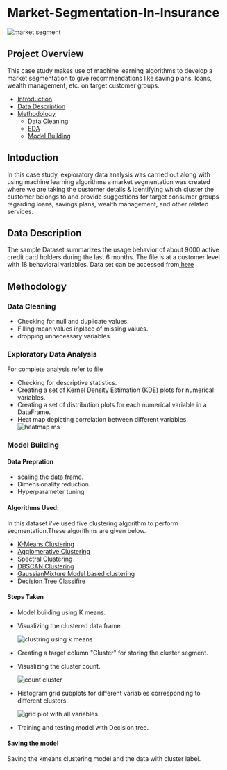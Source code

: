 # Market-Segmentation-In-Insurance
![market segment](https://github.com/deepanshak/Market-Segmentation-In-Insurance/assets/139687677/bbbe1503-e243-4e59-8c7f-dcb5ce745146)


## Project Overview
This case  study makes use of machine learning algorithms to develop a market segmentation to give recommendations like saving plans, loans, wealth management, etc. on target customer groups. 

- [Introduction](#Intoduction)
- [Data Description](#Data-Description)
- [Methodology](#Methodology)
    - [Data Cleaning](#Data-Cleaning)
    - [EDA](#Exploratory-Data-Analysis)
    - [Model Building](#Model-Building )
 


## Intoduction
In this case study, exploratory data analysis was carried out along with using machine learning algorithms a market segmentation was created where we are taking the customer details & identifying which cluster the customer belongs to and provide suggestions for target consumer groups regarding loans, savings plans, wealth management, and other related services. 

## Data Description
The sample Dataset summarizes the usage behavior of about 9000 active credit card holders during the last 6 months. The file is at a customer level with 18 behavioral variables.
Data  set can be accessed from[ here](https://github.com/deepanshak/Market-Segmentation-In-Insurance/blob/main/Customer%20Data.csv)
## Methodology
### Data Cleaning
- Checking for null and duplicate values.
- Filling mean values inplace of missing values.
- dropping unnecessary variables.
### Exploratory Data Analysis 
For complete analysis refer to [file](https://github.com/deepanshak/Market-Segmentation-In-Insurance/blob/main/Market_Segmentation_Customer.ipynb)
-  Checking for descriptive statistics.
-  Creating a set of Kernel Density Estimation (KDE) plots for numerical variables.
-  Creating a set of distribution plots for each numerical variable in a DataFrame. 
- Heat map depicting correlation between different variables.
![heatmap ms](https://github.com/deepanshak/Market-Segmentation-In-Insurance/assets/139687677/f13fdb39-3339-4d71-802b-aa98909cda59)

  
### Model Building 

#### Data Prepration
- scaling the data frame.
- Dimensionality reduction.
- Hyperparameter tuning
  
#### Algorithms Used:
In this dataset i've used five clustering algorithm to perform segmentation.These algorithms are given below.
- [K-Means Clustering](https://scikit-learn.org/stable/modules/generated/sklearn.cluster.KMeans.html)
- [Agglomerative Clustering](https://scikit-learn.org/stable/modules/generated/sklearn.cluster.AgglomerativeClustering.html)
- [Spectral Clustering](https://scikit-learn.org/stable/modules/generated/sklearn.cluster.SpectralClustering.html)
- [DBSCAN Clustering](https://scikit-learn.org/stable/modules/generated/sklearn.cluster.DBSCAN.html)
- [GaussianMixture Model based clustering](https://scikit-learn.org/stable/modules/mixture.html)
- [Decision Tree Classifire](https://scikit-learn.org/stable/modules/generated/sklearn.tree.DecisionTreeClassifier.html)
#### Steps Taken
- Model building using K means.
  
- Visualizing the clustered data frame.
  
   ![clustring using k means](https://github.com/deepanshak/Market-Segmentation-In-Insurance/assets/139687677/aba95cc4-3e5a-43e3-ac64-83ff48207187)

-  Creating a target column "Cluster" for storing the cluster segment.
  
- Visualizing the cluster count.
  
  ![count cluster](https://github.com/deepanshak/Market-Segmentation-In-Insurance/assets/139687677/41b380ff-d5b7-46ac-bd33-f7d0107fca10)

- Histogram grid subplots for different variables corresponding to different clusters.
  
  ![grid plot with all variables](https://github.com/deepanshak/Market-Segmentation-In-Insurance/assets/139687677/85445c8d-1ab5-48c2-b173-0fc1c54df821)

- Training and testing model with Decision tree.
#### Saving the model 
 Saving the kmeans clustering model and the data with cluster label.


